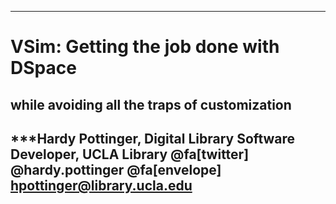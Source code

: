 ---
# VSim: Getting the job done with DSpace
## while avoiding all the traps of customization
***Hardy Pottinger, Digital Library Software Developer, UCLA Library
@fa[twitter] @hardy.pottinger  @fa[envelope] hpottinger@library.ucla.edu
--
